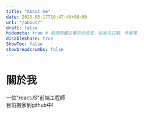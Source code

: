```yaml
---
title: "About me"
date: 2023-05-17T10:47:46+08:00
url: "/about/"
draft: false
hidemeta: true # 是否隐藏文章的元信息，如发布日期、作者等
disableShare: true
ShowToc: false
showbreadcrumbs: false
---
```

# 關於我

一位"reactJS"前端工程師  
目前搬家到github中!
